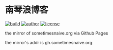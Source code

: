 # 南琴浪博客

[![build](https://github.com/nanqinlang/SVG/blob/master/build%20passing.svg)](https://github.com/sometimesnaiveorg/pages)
[![author](https://github.com/nanqinlang/SVG/blob/master/author-nanqinlang-lightgrey.svg)](https://github.com/sometimesnaiveorg/pages)
[![license](https://github.com/nanqinlang/SVG/blob/master/license-GPLv3-orange.svg)](https://github.com/sometimesnaiveorg/pages)

the mirror of sometimesnaive.org via Github Pages

the mirror's addr is gh.sometimesnaive.org

